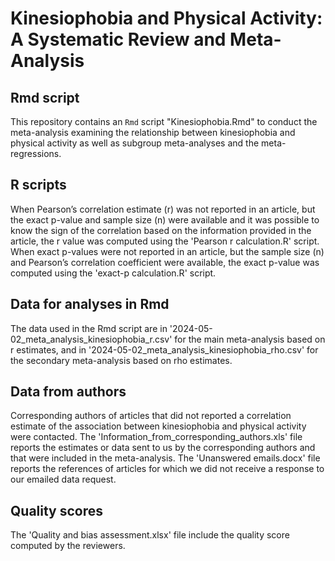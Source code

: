 # Kinesiophobia and Physical Activity: A Systematic Review and Meta-Analysis

## Rmd script
This repository contains an `Rmd` script "Kinesiophobia.Rmd" to conduct the meta-analysis examining the relationship between kinesiophobia and physical activity as well as subgroup meta-analyses and the meta-regressions. 

## R scripts
When Pearson’s correlation estimate (r) was not reported in an article, but the exact p-value and sample size (n) were available and it was possible to know the sign of the correlation based on the information provided in the article, the r value was computed using the 'Pearson r calculation.R' script.
When exact p-values were not reported in an article, but the sample size (n) and Pearson’s correlation coefficient were available, the exact p-value was computed using the 'exact-p calculation.R' script.

## Data for analyses in Rmd
The data used in the Rmd script are in '2024-05-02_meta_analysis_kinesiophobia_r.csv' for the main meta-analysis based on r estimates, and in '2024-05-02_meta_analysis_kinesiophobia_rho.csv' for the secondary meta-analysis based on rho estimates.

## Data from authors
Corresponding authors of articles that did not reported a correlation estimate of the association between kinesiophobia and physical activity were contacted. 
The 'Information_from_corresponding_authors.xls' file reports the estimates or data sent to us by the corresponding authors and that were included in the meta-analysis.
The 'Unanswered emails.docx' file reports the references of articles for which we did not receive a response to our emailed data request.

## Quality scores
The 'Quality and bias assessment.xlsx' file include the quality score computed by the reviewers.
